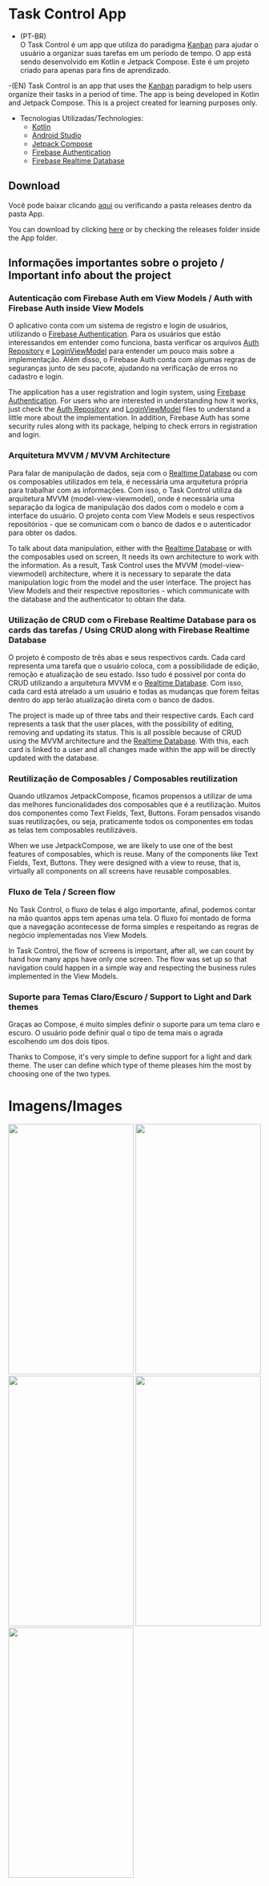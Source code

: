 
# Task Control App

- (PT-BR) <br>
O Task Control é um app que utiliza do paradigma <a href="https://pt.wikipedia.org/wiki/Kanban"> Kanban</a> para ajudar o usuário a organizar suas tarefas em um período de tempo. O app está sendo desenvolvido em Kotlin e Jetpack Compose.
Este é um projeto criado para apenas para fins de aprendizado.

-(EN) 
Task Control is an app that uses the <a href="https://pt.wikipedia.org/wiki/Kanban"> Kanban</a> paradigm to help users organize their tasks in a period of time. The app is being developed in Kotlin and Jetpack Compose.
This is a project created for learning purposes only.

- Tecnologias Utilizadas/Technologies:
  - <a href = "https://kotlinlang.org/">Kotlin</a>
  - <a href = "https://developer.android.com/studio">Android Studio</a>
  - <a href = "https://developer.android.com/jetpack/compose?hl=pt-br">Jetpack Compose</a>
  - <a href="https://firebase.google.com/docs/auth?hl=pt-br">Firebase Authentication</a>
  - <a href="https://firebase.google.com/docs/database?hl=pt-br">Firebase Realtime Database</a>

## Download
Você pode baixar clicando <a href = "https://github.com/N0stalgiaUltra/TaskControlApp/blob/main/app/release/app-release.apk"> aqui</a> ou verificando a pasta releases dentro da pasta App.

You can download by clicking <a href="https://github.com/N0stalgiaUltra/TaskControlApp/blob/main/app/release/app-release.apk">here</a> or by checking the releases folder inside the App folder.

## Informações importantes sobre o projeto / Important info about the project
 
### Autenticação com Firebase Auth em View Models / Auth with Firebase Auth inside View Models

O aplicativo conta com um sistema de registro e login de usuários, utilizando o <a href="https://firebase.google.com/docs/auth?hl=pt-br">Firebase Authentication</a>. Para os usuários que estão interessandos em entender como funciona, basta verificar os arquivos <a href= "https://github.com/N0stalgiaUltra/TaskControlApp/blob/main/app/src/main/java/com/example/taskcontrol/uxui/data/AuthRepository.kt"> Auth Repository</a> e <a href= "https://github.com/N0stalgiaUltra/TaskControlApp/blob/main/app/src/main/java/com/example/taskcontrol/uxui/auth/login/LoginViewModel.kt" >LoginViewModel</a> para entender um pouco mais sobre a implementação. Além disso, o Firebase Auth conta com algumas regras de seguranças junto de seu pacote, ajudando na verificação de erros no cadastro e login.

The application has a user registration and login system, using <a href="https://firebase.google.com/docs/auth?hl=pt-br">Firebase Authentication</a>. For users who are interested in understanding how it works, just check the <a href="https://github.com/N0stalgiaUltra/TaskControlApp/blob/main/app/src/main/java/com/example/taskcontrol/uxui/data/AuthRepository.kt">Auth Repository</a> and <a href="https://github.com/N0stalgiaUltra/TaskControlApp/blob/main/app/src/main/java/com/example/taskcontrol/uxui/auth/login/LoginViewModel.kt">LoginViewModel</a> files to understand a little more about the implementation. In addition, Firebase Auth has some security rules along with its package, helping to check errors in registration and login.


### Arquitetura MVVM / MVVM Architecture

Para falar de manipulação de dados, seja com o <a href="https://firebase.google.com/docs/database?hl=pt-br">Realtime Database</a> ou com os composables utilizados em tela, é necessária uma arquitetura própria para trabalhar com as informações. Com isso, o Task Control utiliza da arquitetura MVVM (model-view-viewmodel), onde é necessária uma separação da logica de manipulação dos dados com o modelo e com a interface do usuário. O projeto conta com View Models e seus respectivos repositórios - que se comunicam com o banco de dados e o autenticador para obter os dados. 

To talk about data manipulation, either with the <a href="https://firebase.google.com/docs/database?hl=pt-br">Realtime Database</a> or with the composables used on screen,  It needs its own architecture to work with the information. As a result, Task Control uses the MVVM (model-view-viewmodel) architecture, where it is necessary to separate the data manipulation logic from the model and the user interface. The project has View Models and their respective repositories - which communicate with the database and the authenticator to obtain the data.


### Utilização de CRUD com o Firebase Realtime Database para os cards das tarefas / Using CRUD along with Firebase Realtime Database

O projeto é composto de três abas e seus respectivos cards. Cada card representa uma tarefa que o usuário coloca, com a possibilidade de edição, remoção e atualização de seu estado. Isso tudo é possivel por conta do CRUD utilizando a arquitetura MVVM e o <a href="https://firebase.google.com/docs/database?hl=pt-br">Realtime Database</a>. Com isso, cada card está atrelado a um usuário e todas as mudanças que forem feitas dentro do app terão atualização direta com o banco de dados.

The project is made up of three tabs and their respective cards. Each card represents a task that the user places, with the possibility of editing, removing and updating its status. This is all possible because of CRUD using the MVVM architecture and the <a href="https://firebase.google.com/docs/database?hl=pt-br">Realtime Database</a>. With this, each card is linked to a user and all changes made within the app will be directly updated with the database.


### Reutilização de Composables / Composables reutilization

Quando utlizamos JetpackCompose, ficamos propensos a utilizar de uma das melhores funcionalidades dos composables que é a reutilização. Muitos dos componentes como Text Fields, Text, Buttons. Foram pensados visando suas reutilizações, ou seja, praticamente todos os componentes em todas as telas tem composables reutilizáveis. 

When we use JetpackCompose, we are likely to use one of the best features of composables, which is reuse. Many of the components like Text Fields, Text, Buttons. They were designed with a view to reuse, that is, virtually all components on all screens have reusable composables.


### Fluxo de Tela / Screen flow

No Task Control, o fluxo de telas é algo importante, afinal, podemos contar na mão quantos apps tem apenas uma tela. O fluxo foi montado de forma que a navegação acontecesse de forma simples e respeitando as regras de negócio implementadas nos View Models.

In Task Control, the flow of screens is important, after all, we can count by hand how many apps have only one screen. The flow was set up so that navigation could happen in a simple way and respecting the business rules implemented in the View Models.

### Suporte para Temas Claro/Escuro / Support to Light and Dark themes

Graças ao Compose, é muito simples definir o suporte para um tema claro e escuro. O usuário pode definir qual o tipo de tema mais o agrada escolhendo um dos dois tipos.

Thanks to Compose, it's very simple to define support for a light and dark theme. The user can define which type of theme pleases him the most by choosing one of the two types.


# Imagens/Images
<img src="https://github.com/N0stalgiaUltra/TaskControlApp/assets/53880840/66a6d6b9-b257-4816-a60c-8983a51b1fb0" width="250" height="500"/>
<img src="https://github.com/N0stalgiaUltra/TaskControlApp/assets/53880840/0a6986e4-94da-467d-ba67-c2b6fbb70dc9" width="250" height="500"/> 
<img src="https://github.com/N0stalgiaUltra/TaskControlApp/assets/53880840/3346d892-5b5b-42bb-95cf-ea2bc0723a07" width="250" height="500"/> 
<img src="https://github.com/N0stalgiaUltra/TaskControlApp/assets/53880840/1fabcab9-a327-4252-9861-7b38f0e65dfa" width="250" height="500"/> 
<img src="https://github.com/N0stalgiaUltra/TaskControlApp/assets/53880840/b54086fa-0790-4add-83d3-3a036d14c2c8" width="250" height="500"/>  


